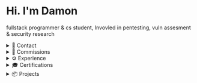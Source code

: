 # Hi. I'm Damon

fullstack programmer & cs student, Invovled in pentesting, vuln assesment & security research

<details>
  <summary>📩 Contact</summary>

  - **Discord:** [Swedish.Psycho](https://discordapp.com/users/Swedish.Psycho)
  - **Telegram:** swedishpsyched
  - **Email:** [hat3damon@gmail.com](mailto:hat3damon@gmail.com)
  - **LinkT:** [Feds.lol](https://feds.lol/morgue)

</details>

<details>
  <summary>💸 Commissions</summary>

  I take private commissions through Crypto & Robux. Amount will depend on your request.

  ![BTC](https://img.shields.io/badge/BTC-orange?style=flat-square&logo=bitcoin&logoColor=white) ![LTC](https://img.shields.io/badge/LTC-blue?style=flat-square&logo=litecoin&logoColor=white) ![ETH](https://img.shields.io/badge/ETH-gray?style=flat-square&logo=ethereum&logoColor=white) ![Robux](https://img.shields.io/badge/Robux-gold?style=flat-square&logo=roblox&logoColor=white)

</details>

<details>
  <summary>⚙️ Experience</summary>

  ### Programming Languages

  | **Language**  | **Experience**  | **Info**                                                                 |
  |---------------|-----------------|--------------------------------------------------------------------------|
  | ![JavaScript](https://img.shields.io/badge/-JavaScript-yellow?style=flat-square&logo=javascript&logoColor=white) | **Advanced**       | Browser scripting, APIs, Discord bots, Electron UIs, anything frontend. |
  | ![Python](https://img.shields.io/badge/-Python-blue?style=flat-square&logo=python&logoColor=white)             | **Advanced**       | Simple programs, automation, reversing, proof of concepts                   |
  | ![C++](https://img.shields.io/badge/-C%2B%2B-black?style=flat-square&logo=cplusplus&logoColor=white)           | **Advanced**       | Non-GUI Software, Drivers, Advanced tools & programs      |
  | ![Rust](https://img.shields.io/badge/-Rust-orange?style=flat-square&logo=rust&logoColor=white)                 | **Intermediate**   | If JS isn't fast enough & safety is required.                         |
  | ![C#](https://img.shields.io/badge/-C%23-purple?style=flat-square&logo=csharp&logoColor=white)                 | **Intermediate**   | UI/GUI development, WPF, Fluent WPF, sometimes used alternatively to JS                  |

</details>

<details>
  <summary>🎓 Certifications</summary>

  ![Cert IV in Cybersec](https://img.shields.io/badge/Cert_IV-Cybersecurity-blue?style=flat-square)
  ![CompTIA CySA+](https://img.shields.io/badge/CompTIA-CySA%2B-blue?style=flat-square)
  ![CompTIA A++](https://img.shields.io/badge/CompTIA-A+%2B-blue?style=flat-square)
  ![CompTIA Basic](https://img.shields.io/badge/CompTIA-Basic%2B-blue?style=flat-square)

</details>

<details>
  <summary>📦 Projects</summary>

  | **Alias**                                          | **About**                                                                                               | **Icon**                                                                                                                              |
  |----------------------------------------------------|---------------------------------------------------------------------------------------------------------|--------------------------------------------------------------------------------------------------------------------------------------|
  | **[TITAN Softworks Solutions](https://discord.gg/yUWyvT9JyP)** | Multiple software solutions, including my open source spoofer. [Join the Discord](https://discord.gg/yUWyvT9JyP) | <img src="https://cdn.discordapp.com/icons/1240608336005828668/c1bf74f2566a9ab188447ef8ce679b4d.webp?size=1024&format=webp" alt="TITAN Icon" width="50" height="50"> |                  
  | **[RobloxPy](https://github.com/dutchpsycho/RobloxPy-Roblox-API-Wrapper)** | A Python API Wrapper for Roblox.                                                                 |                                                                                                                                     |

</details>
